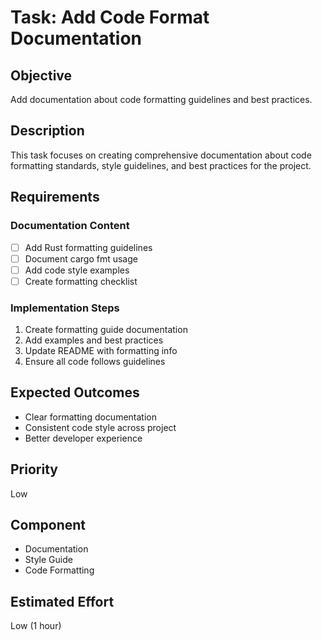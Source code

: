 # Task: Add Code Format Documentation

## Objective
Add documentation about code formatting guidelines and best practices.

## Description  
This task focuses on creating comprehensive documentation about code formatting standards, style guidelines, and best practices for the project.

## Requirements

### Documentation Content
- [ ] Add Rust formatting guidelines
- [ ] Document cargo fmt usage
- [ ] Add code style examples
- [ ] Create formatting checklist

### Implementation Steps
1. Create formatting guide documentation
2. Add examples and best practices
3. Update README with formatting info
4. Ensure all code follows guidelines

## Expected Outcomes
- Clear formatting documentation
- Consistent code style across project
- Better developer experience

## Priority
Low

## Component
- Documentation
- Style Guide
- Code Formatting

## Estimated Effort
Low (1 hour)
